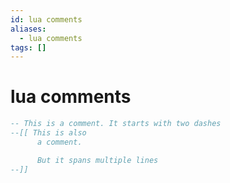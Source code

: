 ```yaml
---
id: lua comments
aliases:
  - lua comments
tags: []
---
```


# lua comments

```lua
-- This is a comment. It starts with two dashes
--[[ This is also
      a comment.

      But it spans multiple lines
--]]
```
